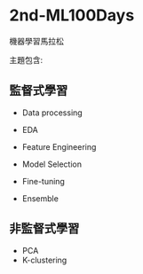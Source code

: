 # 2nd-ML100Days
機器學習馬拉松 

主題包含:
## 監督式學習
* Data processing 

* EDA

* Feature Engineering

* Model Selection

* Fine-tuning

* Ensemble

## 非監督式學習
* PCA
* K-clustering
